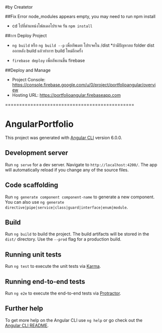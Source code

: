 #by Createtor

##Fix Error node_modules appears empty, you may need to run npm install
- cd ไปที่ตำแหน่งโฟลเดอโปรเจค รัน `npm install`

##การ Deploy Project
- `ng build` หรือ `ng build --p` เพื่ออัพเดท โปรเจคใน /dist
*ถ้ามีปัญหาลบ folder dist ออกหลัง build แล้วทำการ build ใหม่อีกครั้ง

- `firebase deploy` เพื่ออัพงานขึ้น firebase

##Deploy and Manage
- Project Console: https://console.firebase.google.com/u/0/project/portfolioangular/overview
- Hosting URL: https://portfolioangular.firebaseapp.com

==============================================

# AngularPortfolio

This project was generated with [Angular CLI](https://github.com/angular/angular-cli) version 6.0.0.

## Development server

Run `ng serve` for a dev server. Navigate to `http://localhost:4200/`. The app will automatically reload if you change any of the source files.

## Code scaffolding

Run `ng generate component component-name` to generate a new component. You can also use `ng generate directive|pipe|service|class|guard|interface|enum|module`.

## Build

Run `ng build` to build the project. The build artifacts will be stored in the `dist/` directory. Use the `--prod` flag for a production build.

## Running unit tests

Run `ng test` to execute the unit tests via [Karma](https://karma-runner.github.io).

## Running end-to-end tests

Run `ng e2e` to execute the end-to-end tests via [Protractor](http://www.protractortest.org/).

## Further help

To get more help on the Angular CLI use `ng help` or go check out the [Angular CLI README](https://github.com/angular/angular-cli/blob/master/README.md).
